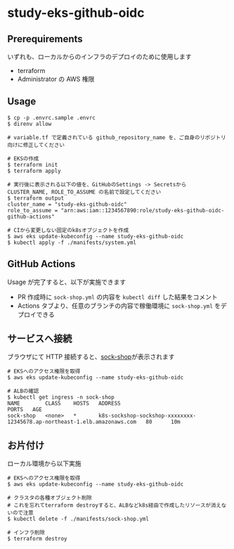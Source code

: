 # study-eks-github-oidc

## Prerequirements

いずれも、ローカルからのインフラのデプロイのために使用します

- terraform
- Administrator の AWS 権限

## Usage

```
$ cp -p .envrc.sample .envrc
$ direnv allow

# variable.tf で定義されている github_repository_name を、ご自身のリポジトリ向けに修正してください

# EKSの作成
$ terraform init
$ terraform apply

# 実行後に表示される以下の値を、GitHubのSettings -> Secretsから CLUSTER_NAME, ROLE_TO_ASSUME の名前で設定してください
$ terraform output
cluster_name = "study-eks-github-oidc"
role_to_assume = "arn:aws:iam::1234567890:role/study-eks-github-oidc-github-actions"

# CIから変更しない固定のk8sオブジェクトを作成
$ aws eks update-kubeconfig --name study-eks-github-oidc
$ kubectl apply -f ./manifests/system.yml
```

## GitHub Actions

Usage が完了すると、以下が実施できます

- PR 作成時に `sock-shop.yml` の内容を `kubectl diff` した結果をコメント
- Actions タブより、任意のブランチの内容で稼働環境に `sock-shop.yml` をデプロイできる

## サービスへ接続

ブラウザにて HTTP 接続すると、[sock-shop](https://microservices-demo.github.io/)が表示されます

```
# EKSへのアクセス権限を取得
$ aws eks update-kubeconfig --name study-eks-github-oidc

# ALBの確認
$ kubectl get ingress -n sock-shop
NAME        CLASS    HOSTS   ADDRESS                                                                    PORTS   AGE
sock-shop   <none>   *       k8s-sockshop-sockshop-xxxxxxxx-12345678.ap-northeast-1.elb.amazonaws.com   80      10m
```

## お片付け

ローカル環境から以下実施

```
# EKSへのアクセス権限を取得
$ aws eks update-kubeconfig --name study-eks-github-oidc

# クラスタの各種オブジェクト削除
# これを忘れてterraform destroyすると、ALBなどk8s経由で作成したリソースが消えないので注意
$ kubectl delete -f ./manifests/sock-shop.yml

# インフラ削除
$ terraform destroy
```
